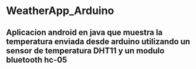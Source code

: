 # WeatherApp_Arduino

## Aplicacion android en java que muestra la temperatura enviada desde arduino utilizando un sensor de temperatura DHT11 y un modulo bluetooth hc-05
